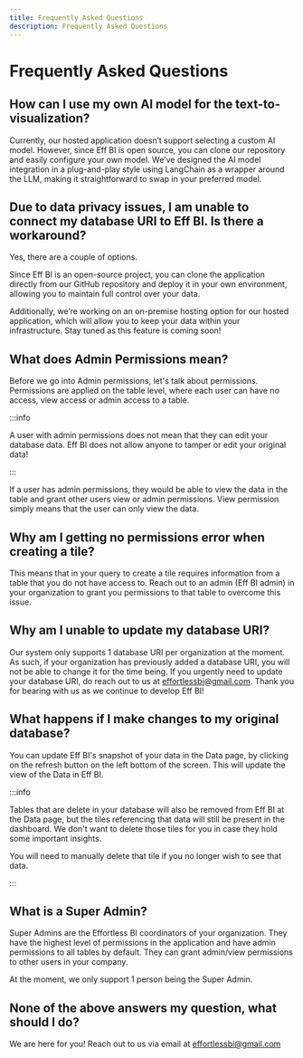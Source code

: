```yaml
---
title: Frequently Asked Questions
description: Frequently Asked Questions
---
```


# Frequently Asked Questions

## How can I use my own AI model for the text-to-visualization?

Currently, our hosted application doesn’t support selecting a custom AI model. However, since Eff BI is open source, you can clone our repository and easily configure your own model. We’ve designed the AI model integration in a plug-and-play style using LangChain as a wrapper around the LLM, making it straightforward to swap in your preferred model.

## Due to data privacy issues, I am unable to connect my database URI to Eff BI. Is there a workaround?

Yes, there are a couple of options.

Since Eff BI is an open-source project, you can clone the application directly from our GitHub repository and deploy it in your own environment, allowing you to maintain full control over your data.

Additionally, we’re working on an on-premise hosting option for our hosted application, which will allow you to keep your data within your infrastructure. Stay tuned as this feature is coming soon!

## What does Admin Permissions mean?

Before we go into Admin permissions, let's talk about permissions. Permissions are applied on the table level, where each user can have no access, view access or admin access to a table.

:::info

A user with admin permissions does not mean that they can edit your database data. Eff BI does not allow anyone to tamper or edit your original data!

:::

If a user has admin permissions, they would be able to view the data in the table and grant other users view or admin permissions. View permission simply means that the user can only view the data.

## Why am I getting no permissions error when creating a tile?

This means that in your query to create a tile requires information from a table that you do not have access to. Reach out to an admin (Eff BI admin) in your organization to grant you permissions to that table to overcome this issue.

## Why am I unable to update my database URI?

Our system only supports 1 database URI per organization at the moment. As such, if your organization has previously added a database URI, you will not be able to change it for the time being. If you urgently need to update your database URI, do reach out to us at effortlessbi@gmail.com. Thank you for bearing with us as we continue to develop Eff BI!

## What happens if I make changes to my original database?

You can update Eff BI's snapshot of your data in the Data page, by clicking on the refresh button on the left bottom of the screen. This will update the view of the Data in Eff BI.

:::info

Tables that are delete in your database will also be removed from Eff BI at the Data page, but the tiles referencing that data will still be present in the dashboard. We don't want to delete those tiles for you in case they hold some important insights.

You will need to manually delete that tile if you no longer wish to see that data.

:::

## What is a Super Admin?

Super Admins are the Effortless BI coordinators of your organization. They have the highest level of permissions in the application and have admin permissions to all tables by default. They can grant admin/view permissions to other users in your company.

At the moment, we only support 1 person being the Super Admin.

## None of the above answers my question, what should I do?

We are here for you! Reach out to us via email at effortlessbi@gmail.com
